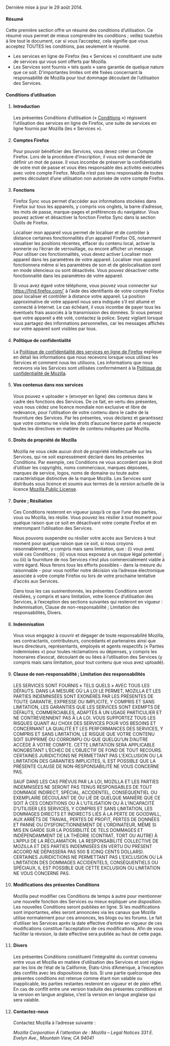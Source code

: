 Dernière mise à jour le 29 août 2014.

#### Résumé

Cette première section offre un résumé des conditions d’utilisation. Ce résumé vous permet de mieux comprendre les conditions ; veillez toutefois à lire tout le document, car si vous l’acceptez, cela signifie que vous acceptez TOUTES les conditions, pas seulement le résumé.

- Les services en ligne de Firefox (les « Services ») constituent une suite de services qui vous sont offerts par Mozilla.
- Les Services sont fournis « tels quels » sans garantie de quelque nature que ce soit. D’importantes limites ont été fixées concernant la responsabilité de Mozilla pour tout dommage découlant de l’utilisation des Services.

#### Conditions d’utilisation

1. #### Introduction

    Les présentes Conditions d’utilisation (« <u>Conditions</u> ») régissent l’utilisation des services en ligne de Firefox, une suite de services en ligne fournis par Mozilla (les « Services »).

2. #### Comptes Firefox

    Pour pouvoir bénéficier des Services, vous devez créer un Compte Firefox. Lors de la procédure d’inscription, il vous est demandé de définir un mot de passe. Il vous incombe de préserver la confidentialité de votre mot de passe et vous êtes responsable des activités exécutées avec votre compte Firefox. Mozilla n’est pas tenu responsable de toutes pertes découlant d’une utilisation non autorisée de votre compte Firefox.

3. #### Fonctions

    Firefox Sync vous permet d’accéder aux informations stockées dans Firefox sur tous les appareils, y compris vos onglets, la barre d’adresse, les mots de passe, marque-pages et préférences du navigateur. Vous pouvez activer et désactiver la fonction Firefox Sync dans la section Outils de Firefox.

    Localiser mon appareil vous permet de localiser et de contrôler à distance certaines fonctionnalités d’un appareil Firefox OS, notamment visualiser les positions récentes, effacer du contenu local, activer la sonnerie ou l’écran de verrouillage, ou encore afficher un message. Pour utiliser ces fonctionnalités, vous devez activer Localiser mon appareil dans les paramètres de votre appareil. Localiser mon appareil fonctionnera même si les paramètres de son et de géolocalisation sont en mode silencieux ou sont désactivés. Vous pouvez désactiver cette fonctionnalité dans les paramètres de votre appareil.

    Si vous avez égaré votre téléphone, vous pouvez vous connecter sur https://find.firefox.com/’ à l’aide des identifiants de votre compte Firefox pour localiser et contrôler à distance votre appareil. La position approximative de votre appareil nous sera indiquée s’il est allumé et connecté à Internet. Le cas échéant, il vous incombe de payer tous les éventuels frais associés à la transmission des données. Si vous pensez que votre appareil a été volé, contactez la police. Soyez vigilant lorsque vous partagez des informations personnelles, car les messages affichés sur votre appareil sont visibles par tous.

4. #### Politique de confidentialité

    La [Politique de confidentialité des services en ligne de Firefox](https://www.mozilla.org/privacy/firefox-cloud/) explique en détail les informations que nous recevons lorsque vous utilisez les Services et comment nous les utilisons. Les informations que nous recevons via les Services sont utilisées conformément à la [Politique de confidentialité de Mozilla](https://www.mozilla.org/privacy/).

5. #### Vos contenus dans nos services

    Vous pouvez « uploader » (envoyer en ligne) des contenus dans le cadre des fonctions des Services. De ce fait, en vertu des présentes, vous nous cédez une licence mondiale non exclusive et libre de redevance, pour l’utilisation de votre contenu dans le cadre de la fourniture des Services. Par les présentes, vous déclarez et garantissez que votre contenu ne viole les droits d’aucune tierce partie et respecte toutes les directives en matière de contenu indiquées par Mozilla.

6. #### Droits de propriété de Mozilla

    Mozilla ne vous cède aucun droit de propriété intellectuelle sur les Services, qui ne soit expressément déclaré dans les présentes Conditions. Par exemple, ces Conditions ne vous accordent pas le droit d’utiliser les copyrights, noms commerciaux, marques déposées, marques de service, logos, noms de domaine ou toute autre caractéristique distinctive de la marque Mozilla. Les Services sont distribués sous licence et soumis aux termes de la version actuelle de la licence [Mozilla Public License](https://www.mozilla.org/MPL/).

7. #### Durée ; Résiliation

    Ces Conditions resteront en vigueur jusqu’à ce que l’une des parties, vous ou Mozilla, les résilie. Vous pouvez les résilier à tout moment pour quelque raison que ce soit en désactivant votre compte Firefox et en interrompant l’utilisation des Services.

    Nous pouvons suspendre ou résilier votre accès aux Services à tout moment pour quelque raison que ce soit, si nous croyons raisonnablement, y compris mais sans limitation, que : (i) vous avez violé ces Conditions ; (ii) vous nous exposez à un risque légal potentiel ; ou (iii) la fourniture de nos Services n’est plus commercialement viable à votre égard. Nous ferons tous les efforts possibles - dans la mesure du raisonnable - pour vous notifier notre décision via l’adresse électronique associée à votre compte Firefox ou lors de votre prochaine tentative d’accès aux Services.

    Dans tous les cas susmentionnés, les présentes Conditions seront résiliées, y compris et sans limitation, votre licence d’utilisation des Services, à l’exception des sections suivantes qui resteront en vigueur : Indemnisation, Clause de non-responsabilité ; Limitation des responsabilités, Divers.

8. #### Indemnisation

    Vous vous engagez à couvrir et dégager de toute responsabilité Mozilla, ses contractants, contributeurs, concédants et partenaires ainsi que leurs directeurs, représentants, employés et agents respectifs (« Parties indemnisées ») pour toutes réclamations ou dépenses, y compris les honoraires d’avocat, découlant de ou liées à l’utilisation des Services (y compris mais sans limitation, pour tout contenu que vous avez uploadé).

9. #### Clause de non-responsabilité ; Limitation des responsabilités

    LES SERVICES SONT FOURNIS « TELS QUELS » AVEC TOUS LES DÉFAUTS. DANS LA MESURE OÙ LA LOI LE PERMET, MOZILLA ET LES PARTIES INDEMNISÉES SONT EXONÉRÉS PAR LES PRÉSENTES DE TOUTE GARANTIE, EXPRESSE OU IMPLICITE, Y COMPRIS ET SANS LIMITATION, LES GARANTIES QUE LES SERVICES SONT EXEMPTS DE DÉFAUTS, COMMERCIABLES, ADAPTÉS À UN USAGE PARTICULIER ET NE CONTREVIENNENT PAS À LA LOI. VOUS SUPPORTEZ TOUS LES RISQUES QUANT AU CHOIX DES SERVICES POUR VOS BESOINS ET CONCERNANT LA QUALITÉ ET LES PERFORMANCES DES SERVICES, Y COMPRIS ET SANS LIMITATION, LE RISQUE QUE VOTRE CONTENU SOIT SUPPRIMÉ OU CORROMPU OU QUE QUELQU’UN D’AUTRE ACCÈDE À VOTRE COMPTE. CETTE LIMITATION SERA APPLICABLE NONOBSTANT L’ÉCHEC DE L’OBJECTIF DE FOND DE TOUT RECOURS. CERTAINES JURIDICTIONS NE PERMETTANT PAS L’EXCLUSION OU LA LIMITATION DES GARANTIES IMPLICITES, IL EST POSSIBLE QUE LA PRÉSENTE CLAUSE DE NON-RESPONSABILITÉ NE VOUS CONCERNE PAS.

    SAUF DANS LES CAS PRÉVUS PAR LA LOI, MOZILLA ET LES PARTIES INDEMNISÉES NE SERONT PAS TENUS RESPONSABLES DE TOUT DOMMAGE INDIRECT, SPÉCIAL, ACCIDENTEL, CONSÉQUENTIEL OU EXEMPLAIRE DÉCOULANT DE OU LIÉ DE QUELQUE MANIÈRE QUE CE SOIT À CES CONDITIONS OU À L’UTILISATION OU À L’INCAPACITÉ D’UTILISER LES SERVICES, Y COMPRIS ET SANS LIMITATION, LES DOMMAGES DIRECTS ET INDIRECTS LIÉS À LA PERTE DE GOODWILL, AUX ARRÊTS DE TRAVAIL, PERTES DE PROFIT, PERTES DE DONNÉES ET PANNE OU DYSFONCTIONNEMENT DE L’ORDINATEUR, MÊME SI MIS EN GARDE SUR LA POSSIBILITÉ DE TELS DOMMAGES ET INDÉPENDAMMENT DE LA THÉORIE (CONTRAT, TORT OU AUTRE) À L’APPUI DE LA RÉCLAMATION. LA RESPONSABILITÉ COLLECTIVE DE MOZILLA ET DES PARTIES INDEMNISÉES EN VERTU DU PRÉSENT ACCORD NE DÉPASSERA PAS 500 $ (CINQ CENTS DOLLARS). CERTAINES JURIDICTIONS NE PERMETTANT PAS L’EXCLUSION OU LA LIMITATION DES DOMMAGES ACCIDENTELS, CONSÉQUENTIELS OU SPÉCIAUX, IL EST POSSIBLE QUE CETTE EXCLUSION OU LIMITATION NE VOUS CONCERNE PAS.

10. #### Modifications des présentes Conditions

    Mozilla peut modifier ces Conditions de temps à autre pour mentionner une nouvelle fonction des Services ou mieux expliquer une disposition. Les nouvelles Conditions seront publiées en ligne. Si les modifications sont importantes, elles seront annoncées via les canaux que Mozilla utilise normalement pour ces annonces, les blogs ou les forums. Le fait d’utiliser les Services après la date effective d’entrée en vigueur de ces modifications constitue l’acceptation de ces modifications. Afin de vous faciliter la révision, la date effective sera publiée au haut de cette page.

11. #### Divers

    Les présentes Conditions constituent l’intégralité du contrat convenu entre vous et Mozilla en matière d’utilisation des Services et sont régies par les lois de l’état de la Californie, États-Unis d’Amérique, à l’exception des conflits avec les dispositions de lois. Si une partie quelconque des présentes conditions est retenue comme étant non valable ou inapplicable, les parties restantes resteront en vigueur et de plein effet. En cas de conflit entre une version traduite des présentes conditions et la version en langue anglaise, c’est la version en langue anglaise qui sera valable.

12. #### Contactez-nous

    Contactez Mozilla à l’adresse suivante :

    <address>
      Mozilla Corporation 
      À l’attention de : Mozilla – Legal Notices 
      331 E. Evelyn Ave., 
      Mountain View, CA 94041 
    </address>

